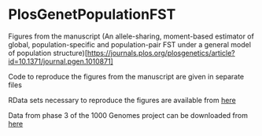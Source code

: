 # PlosGenetPopulationFST
Figures from the manuscript  (An allele-sharing, moment-based estimator of global, population-specific and population-pair FST under a general model of population structure)[https://journals.plos.org/plosgenetics/article?id=10.1371/journal.pgen.1010871]

Code to reproduce the figures from the manuscript are given in separate files

RData sets necessary to reproduce the figures are available from [here](https://www2.unil.ch/popgen/research/PlosGenetFst2023/)

Data from phase 3 of the 1000 Genomes project can be downloaded from [here](https://ftp.1000genomes.ebi.ac.uk/vol1/ftp/release/20130502/)
